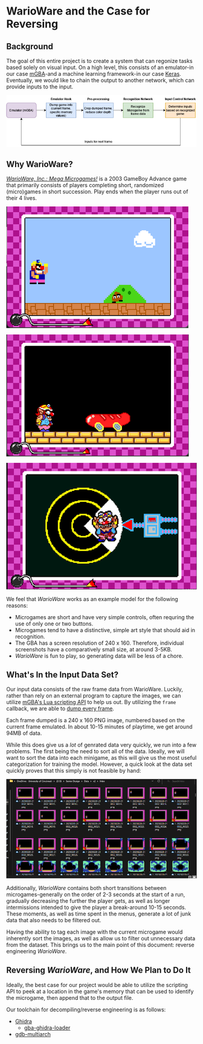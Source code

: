 # WarioWare and the Case for Reversing

## Background

The goal of this entire project is to create a system that can regonize tasks based solely on visual input. On a high level, this consists of an emulator-in our case [mGBA](https://mgba.io/)-and a machine learning framework-in our case [Keras](https://keras.io/). Eventually, we would like to chain the output to another network, which can provide inputs to the input.

![image](images/flowdiagram.png)

## Why WarioWare?

[_WarioWare, Inc.: Mega Microgames!_](https://en.wikipedia.org/wiki/WarioWare,_Inc.:_Mega_Microgames!) is a 2003 GameBoy Advance game that primarily consists of players completing short, randomized (micro)games in short succession. Play ends when the player runs out of their 4 lives.

![image](images/warioware1.png)

![image](images/warioware2.png)

![image](images/warioware3.png)

We feel that _WarioWare_ works as an example model for the following reasons:

- Microgames are short and have very simple controls, often requring the use of only one or two buttons.
- Microgames tend to have a distinctive, simple art style that should aid in recognition.
- The GBA has a screen resolution of 240 x 160. Therefore, individual screenshots have a comparatively small size, at around 3-5KB.
- _WarioWare_ is fun to play, so generating data will be less of a chore.

## What's In the Input Data Set?

Our input data consists of the raw frame data from WarioWare. Luckily, rather than rely on an external program to capture the images, we can utilize [mGBA's Lua scripting API](https://mgba.io/docs/scripting.html) to help us out. By utilizing the `frame` callback, we are able to [dump every frame](https://www.youtube.com/watch?v=7vOS5wDY8do).

Each frame dumped is a 240 x 160 PNG image, numbered based on the current frame emulated. In about 10-15 minutes of playtime, we get around 94MB of data.

While this does give us a _lot_ of genrated data very quickly, we run into a few problems. The first being the need to sort all of the data. Ideally, we will want to sort the data into each minigame, as this will give us the most useful categorization for training the model. However, a quick look at the data set quickly proves that this simply is not feasible by hand:

![image](images/inputdata.png)

Additionally, _WarioWare_ contains both short transitions between microgames-generally on the order of 2-3 seconds at the start of a run, gradually decreasing the further the player gets, as well as longer intermissions intended to give the player a break-around 10-15 seconds. These moments, as well as time spent in the menus, generate a lot of junk data that also needs to be filtered out.

Having the ability to tag each image with the current microgame would inherently sort the images, as well as allow us to filter out unnecessary data from the dataset. This brings us to the main point of this document: reverse engineering _WarioWare_.

## Reversing _WarioWare_, and How We Plan to Do It

Ideally, the best case for our project would be able to utilize the scripting API to peek at a location in the game's memory that can be used to identify the microgame, then append that to the output file.

Our toolchain for decompiling/reverse engineering is as follows:

- [Ghidra](https://ghidra-sre.org)
  - [gba-ghidra-loader](https://github.com/pudii/gba-ghidra-loader)
- [gdb-multiarch](https://packages.ubuntu.com/bionic/gdb-multiarch)

